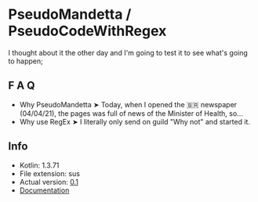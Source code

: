 # PseudoMandetta / PseudoCodeWithRegex
I thought about it the other day and I'm going to test it to see what's going to happen;

## F A Q
 * Why PseudoMandetta ➤ Today, when I opened the 🇧🇷 newspaper (04/04/21), the pages was full of news of the Minister of Health, so...
 * Why use RegEx ➤ I literally only send on guild "Why not" and started it.

## Info
 * Kotlin: 1.3.71
 * File extension: sus
 * Actual version: [0.1](https://github.com/VitorBlog/PseudoMandetta/releases)
 * [Documentation](https://github.com/VitorBlog/PseudoMandetta/wiki)
